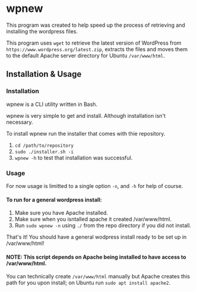 # wpnew

This program was created to help speed up the process of retrieving and installing the wordpress files.

This program uses `wget` to retrieve the latest version of WordPress from `https://www.wordpress.org/latest.zip`, extracts the files and moves them to the default Apache server directory for Ubuntu `/var/www/html`.

## Installation & Usage

### Installation
wpnew is a CLI utility written in Bash.

wpnew is very simple to get and install.  Although installation isn't necessary.

To install wpnew run the installer that comes with thie repository.

1. `cd /path/to/repository`
2. `sudo ./installer.sh -i`
3. `wpnew -h` to test that installation was successful.

### Usage

For now usage is limitted to a single option `-n`, and `-h` for help of course.

#### To run for a general wordpress install:
1. Make sure you have Apache installed.
2. Make sure when you isntalled apache it created /var/www/html.
3. Run `sudo wpnew -n` using `./` from the repo directory  if you did not install.

That's it! You should have a general wodpress install ready to be set up in /var/www/html!

#### NOTE: This script depends on Apache being installed to have access to /var/www/html.

You can technically create `/var/www/html` manually but Apache creates this path for you upon install; on Ubuntu run `sudo apt install apache2`.